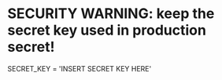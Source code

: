 # SECURITY WARNING: keep the secret key used in production secret!
SECRET_KEY = 'INSERT SECRET KEY HERE'